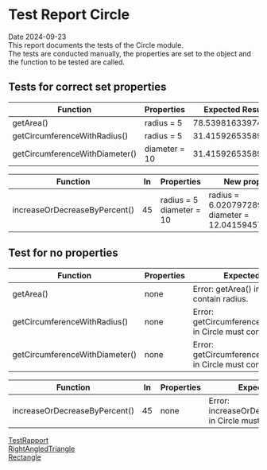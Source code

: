 # Test Report Circle
Date 2024-09-23  
This report documents the tests of the Circle module.  
The tests are conducted manually, the properties are set to the object and the function to be tested are called.  

## Tests for correct set properties

| Function | Properties | Expected Result | Result | Status |
|----------|------------|-----------------|--------|--------|
| getArea() | radius = 5 | 78.53981633974483 | 78.53981633974483 | Passed |
| getCircumferenceWithRadius() | radius = 5 | 31.41592653589793 | 31.41592653589793 | Passed |
| getCircumferenceWithDiameter() | diameter = 10 | 31.41592653589793 | 31.41592653589793 | Passed |

| Function | In | Properties | New properties | Status |
|----------|----|------------|----------------|--------|
| increaseOrDecreaseByPercent() | 45 |  radius = 5<br>diameter = 10 | radius = 6.020797289396148<br>diameter = 12.041594578792296  | Passed |

## Test for no properties

| Function | Properties | Expected Result | Result | Status |
|----------|------------|-----------------|--------|--------|
| getArea() | none | Error: getArea() in Circle must contain radius. | Error: getArea() in Circle must contain radius. | Passed |
| getCircumferenceWithRadius() | none | Error: getCircumferenceWithRadius() in Circle must contain radius. | Error: getCircumferenceWithRadius() in Circle must contain radius. | Passed |
| getCircumferenceWithDiameter() | none | Error: getCircumferenceWithDiameter() in Circle must contain diameter. | Error: getCircumferenceWithDiameter() in Circle must contain diameter. | Passed |

| Function | In | Properties | Expected Result | Result | Status |
|----------|----|------------|-----------------|--------|--------|
| increaseOrDecreaseByPercent() | 45 |  none | Error: increaseOrDecreaseByPercent() in Circle must contain radius.  | Error: increaseOrDecreaseByPercent() in Circle must contain radius. | Passed |

[TestRapport](testrapport.md)  
[RightAngledTriangle](TestReportRightAngledTriangle.md)  
[Rectangle](TestReportRectangle.md)